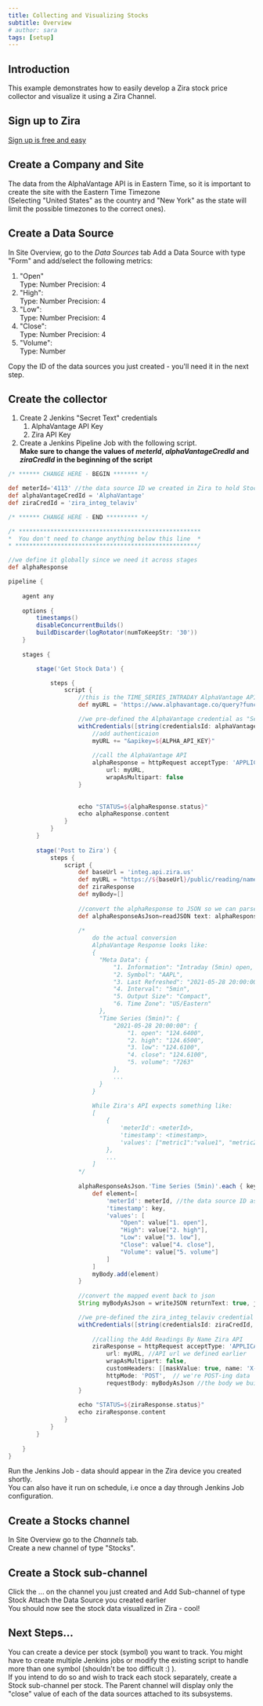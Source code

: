 ```yaml
---
title: Collecting and Visualizing Stocks
subtitle: Overview
# author: sara
tags: [setup]
---
```


## Introduction
This example demonstrates how to easily develop a Zira stock price collector and visualize it using a Zira Channel.

## Sign up to Zira
[Sign up is free and easy](my.zira.us)
## Create a Company and Site
The data from the AlphaVantage API is in Eastern Time, so it is important to create the site with the Eastern Time Timezone  
(Selecting "United States" as the country and "New York" as the state will limit the possible timezones to the correct ones).

## Create a Data Source
In Site Overview, go to the *Data Sources* tab
Add a Data Source with type "Form" and add/select the following metrics:
1. "Open"  
    Type: Number
    Precision: 4
2. "High":  
   Type: Number
   Precision: 4
3. "Low":  
   Type: Number
   Precision: 4
4. "Close":  
   Type: Number
   Precision: 4
5. "Volume":  
   Type: Number 

Copy the ID of the data sources you just created - you'll need it in the next step.

## Create the collector
1. Create 2 Jenkins "Secret Text" credentials
   1. AlphaVantage API Key
   2. Zira API Key
2. Create a Jenkins Pipeline Job with the following script.  
   **Make sure to change the values of *meterId*, *alphaVantageCredId* and *ziraCredId* in the beginning of the script**

```groovy
/* ****** CHANGE HERE - BEGIN ******* */

def meterId='4113' //the data source ID we created in Zira to hold Stock Data
def alphaVantageCredId = 'AlphaVantage'
def ziraCredId = 'zira_integ_telaviv'

/* ****** CHANGE HERE - END ********* */

/* ****************************************************
*  You don't need to change anything below this line  *
* ****************************************************/

//we define it globally since we need it across stages
def alphaResponse

pipeline {
    
    agent any
    
    options {
        timestamps()
        disableConcurrentBuilds()
        buildDiscarder(logRotator(numToKeepStr: '30'))
    }
    
    stages {

        stage('Get Stock Data') {

            steps {
                script {
                    //this is the TIME_SERIES_INTRADAY AlphaVantage API URL to get Apple stock prices
                    def myURL = 'https://www.alphavantage.co/query?function=TIME_SERIES_INTRADAY&symbol=AAPL&interval=5min&outputsize=compact&datatype=json'

                    //we pre-defined the AlphaVantage credential as "Secret Text" with the API Key we got from them when signing up.
                    withCredentials([string(credentialsId: alphaVantageCredId, variable: 'ALPHA_API_KEY')]) {
                        //add authenticaion
                        myURL += "&apikey=${ALPHA_API_KEY}"
                        
                        //call the AlphaVantage API
                        alphaResponse = httpRequest acceptType: 'APPLICATION_JSON', 
                            url: myURL, 
                            wrapAsMultipart: false
                    }
                    
                
                    echo "STATUS=${alphaResponse.status}"
                    echo alphaResponse.content
                }
            }
        }
        
        stage('Post to Zira') {
            steps {
                script {
                    def baseUrl = 'integ.api.zira.us'
                    def myURL = "https://${baseUrl}/public/reading/named/"
                    def ziraResponse
                    def myBody=[]
                    
                    //convert the alphaResponse to JSON so we can parse it and build a suitable body for Zira's API
                    def alphaResponseAsJson=readJSON text: alphaResponse.content
                    
                    /*
                        do the actual conversion
                        AlphaVantage Response looks like:
                        {
                          "Meta Data": {
                              "1. Information": "Intraday (5min) open, high, low, close prices and volume",
                              "2. Symbol": "AAPL",
                              "3. Last Refreshed": "2021-05-28 20:00:00",
                              "4. Interval": "5min",
                              "5. Output Size": "Compact",
                              "6. Time Zone": "US/Eastern"
                          },
                          "Time Series (5min)": {
                              "2021-05-28 20:00:00": {
                                  "1. open": "124.6400",
                                  "2. high": "124.6500",
                                  "3. low": "124.6100",
                                  "4. close": "124.6100",
                                  "5. volume": "7263"
                              },
                              ...
                          }
                        }
                        
                        While Zira's API expects something like:
                        [
                            {
                                'meterId': <meterId>, 
                        	    'timestamp': <timestamp>,
                        	    'values': ["metric1":"value1", "metric2":"value2",...]
                            },
                            ...
                        ]
                    */
                    
                    alphaResponseAsJson.'Time Series (5min)'.each { key, value ->
                        def element=[
                            'meterId': meterId, //the data source ID as we defined in Zira
                    	    'timestamp': key,
                    	    'values': [
                    	        "Open": value["1. open"],
                    	        "High": value["2. high"],
                    	        "Low": value["3. low"], 
                    	        "Close": value["4. close"], 
                    	        "Volume": value["5. volume"] 
                    	    ]
                        ]
                        myBody.add(element)
                    }
                    
                    //convert the mapped event back to json
                    String myBodyAsJson = writeJSON returnText: true, json: myBody

                    //we pre-defined the zira_integ_telaviv credential as "Secret Text" with the API Key we got from Zira's Site Applications tab
                    withCredentials([string(credentialsId: ziraCredId, variable: 'ZIRA_API_KEY')]) {
                        
                        //calling the Add Readings By Name Zira API
                        ziraResponse = httpRequest acceptType: 'APPLICATION_JSON',
                            url: myURL, //API url we defined earlier
                            wrapAsMultipart: false,
                            customHeaders: [[maskValue: true, name: 'X-API-Key', value: ZIRA_API_KEY]], //authentication
                            httpMode: 'POST',  // we're POST-ing data
                            requestBody: myBodyAsJson //the body we built with all the readings
                    }
                    
                    echo "STATUS=${ziraResponse.status}"
                    echo ziraResponse.content
                }
            }
        }
        
    }
}
```

Run the Jenkins Job - data should appear in the Zira device you created shortly.  
You can also have it run on schedule, i.e once a day through Jenkins Job configuration.

## Create a Stocks channel
In Site Overview go to the *Channels* tab.  
Create a new channel of type "Stocks".  

## Create a Stock sub-channel
Click the ... on the channel you just created and Add Sub-channel of type Stock
Attach the Data Source you created earlier  
You should now see the stock data visualized in Zira - cool!

## Next Steps...
You can create a device per stock (symbol) you want to track. You might have to create multiple Jenkins jobs or modify the existing script to handle more than one symbol (shouldn't be too difficult :) ).  
If you intend to do so and wish to track each stock separately, create a Stock sub-channel per stock. The Parent channel will display only the "close" value of each of the data sources attached to its subsystems.